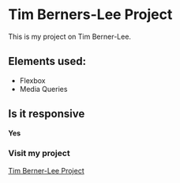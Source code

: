 # Tim Berners-Lee Project  

This is my project on Tim Berner-Lee.

## Elements used:  

- Flexbox
- Media Queries

## Is it responsive  

**Yes**

### Visit my project  

[Tim Berner-Lee Project](https://becodeorg.github.io/hamilton-8-tim-berners-lee-J0K3RY-03/)